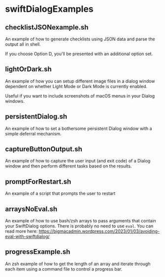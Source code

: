 # swiftDialogExamples
## checklistJSONexample.sh
An example of how to generate checklists using JSON data and parse the output all in shell.

If you choose Option D, you'll be presented with an additional option set.

## lightOrDark.sh
An example of how you can setup different image files in a dialog window dependent on whether Light Mode or Dark Mode is currently enabled.

Useful if you want to include screenshots of macOS menus in your Dialog windows.

## persistentDialog.sh
An example of how to set a bothersome persistent Dialog window with a simple deferral mechanism.

## captureButtonOutput.sh
An example of how to capture the user input (and exit code) of a Dialog window and then perform different tasks based on the results.

## promptForRestart.sh
An example of a script that prompts the user to restart

## arraysNoEval.sh
An example of how to use bash/zsh arrays to pass arguments that contain your SwiftDialog options. There is probably no need to use `eval`. You can read more here: https://bigmacadmin.wordpress.com/2023/01/03/avoiding-eval-with-swiftdialog/

## progressExample.sh
An zsh example of how to get the length of an array and iterate through each item using a command file to control a progress bar.